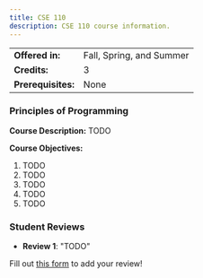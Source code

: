 ```yaml
---
title: CSE 110
description: CSE 110 course information.
---
```


|  |  |
|-----------|---------|
| **Offered in:** | Fall, Spring, and Summer |
| **Credits:** | 3 |
| **Prerequisites:** | None |


### Principles of Programming

**Course Description:** TODO

**Course Objectives:**
1. TODO
2. TODO
3. TODO
4. TODO
5. TODO

<!-- ### Grade Curve -->

### Student Reviews

- **Review 1**: "TODO"

Fill out [this form](https://asusoda.notion.site/24447e6424688029a425ed9c535c44cf?pvs=105) to add your review!